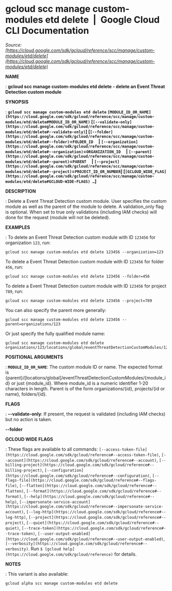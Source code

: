 # gcloud scc manage custom-modules etd delete  |  Google Cloud CLI Documentation

*Source: [https://cloud.google.com/sdk/gcloud/reference/scc/manage/custom-modules/etd/delete](https://cloud.google.com/sdk/gcloud/reference/scc/manage/custom-modules/etd/delete)*

**NAME**

: **gcloud scc manage custom-modules etd delete - delete an Event Threat Detection custom module**

**SYNOPSIS**

: **`gcloud scc manage custom-modules etd delete` `[MODULE_ID_OR_NAME](https://cloud.google.com/sdk/gcloud/reference/scc/manage/custom-modules/etd/delete#MODULE_ID_OR_NAME)` [`[--validate-only](https://cloud.google.com/sdk/gcloud/reference/scc/manage/custom-modules/etd/delete#--validate-only)`] [`[--folder](https://cloud.google.com/sdk/gcloud/reference/scc/manage/custom-modules/etd/delete#--folder)`=`FOLDER_ID`     | `[--organization](https://cloud.google.com/sdk/gcloud/reference/scc/manage/custom-modules/etd/delete#--organization)`=`ORGANIZATION_ID`     | `[--parent](https://cloud.google.com/sdk/gcloud/reference/scc/manage/custom-modules/etd/delete#--parent)`=`PARENT`     | `[--project](https://cloud.google.com/sdk/gcloud/reference/scc/manage/custom-modules/etd/delete#--project)`=`PROJECT_ID_OR_NUMBER`] [`[GCLOUD_WIDE_FLAG](https://cloud.google.com/sdk/gcloud/reference/scc/manage/custom-modules/etd/delete#GCLOUD-WIDE-FLAGS) …`]**

**DESCRIPTION**

: Delete a Event Threat Detection custom module. User specifies the custom module
as well as the parent of the module to delete. A validation_only flag is
optional. When set to true only validations (including IAM checks) will done for
the request (module will not be deleted).

**EXAMPLES**

: To delete an Event Threat Detection custom module with ID `123456`
for organization `123`, run:

```
gcloud scc manage custom-modules etd delete 123456 --organization=123
```

To delete a Event Threat Detection custom module with ID `123456` for
folder `456`, run:

```
gcloud scc manage custom-modules etd delete 123456 --folder=456
```

To delete a Event Threat Detection custom module with ID `123456` for
project `789`, run:

```
gcloud scc manage custom-modules etd delete 123456 --project=789
```

You can also specify the parent more generally:

```
gcloud scc manage custom-modules etd delete 123456 --parent=organizations/123
```

Or just specify the fully qualified module name:

```
gcloud scc manage custom-modules etd delete organizations/123/locations/global/eventThreatDetectionCustomModules/123456
```

**POSITIONAL ARGUMENTS**

: **`MODULE_ID_OR_NAME`**:
The custom module ID or name. The expected format is
{parent}/[locations/global]/eventThreatDetectionCustomModules/{module_id} or
just {module_id}. Where module_id is a numeric identifier 1-20 characters in
length. Parent is of the form organizations/{id}, projects/{id or name},
folders/{id}.

**FLAGS**

: **--validate-only**:
If present, the request is validated (including IAM checks) but no action is
taken.

**--folder**

**GCLOUD WIDE FLAGS**

: These flags are available to all commands: `[--access-token-file](https://cloud.google.com/sdk/gcloud/reference#--access-token-file)`,
`[--account](https://cloud.google.com/sdk/gcloud/reference#--account)`, `[--billing-project](https://cloud.google.com/sdk/gcloud/reference#--billing-project)`,
`[--configuration](https://cloud.google.com/sdk/gcloud/reference#--configuration)`,
`[--flags-file](https://cloud.google.com/sdk/gcloud/reference#--flags-file)`,
`[--flatten](https://cloud.google.com/sdk/gcloud/reference#--flatten)`, `[--format](https://cloud.google.com/sdk/gcloud/reference#--format)`, `[--help](https://cloud.google.com/sdk/gcloud/reference#--help)`, `[--impersonate-service-account](https://cloud.google.com/sdk/gcloud/reference#--impersonate-service-account)`,
`[--log-http](https://cloud.google.com/sdk/gcloud/reference#--log-http)`,
`[--project](https://cloud.google.com/sdk/gcloud/reference#--project)`, `[--quiet](https://cloud.google.com/sdk/gcloud/reference#--quiet)`, `[--trace-token](https://cloud.google.com/sdk/gcloud/reference#--trace-token)`, `[--user-output-enabled](https://cloud.google.com/sdk/gcloud/reference#--user-output-enabled)`,
`[--verbosity](https://cloud.google.com/sdk/gcloud/reference#--verbosity)`.
Run `$ [gcloud help](https://cloud.google.com/sdk/gcloud/reference)` for details.

**NOTES**

: This variant is also available:

```
gcloud alpha scc manage custom-modules etd delete
```